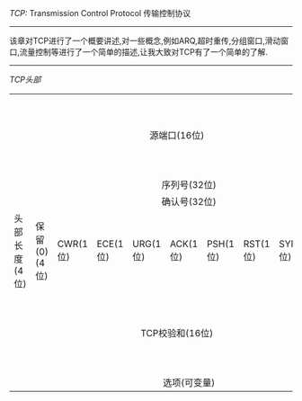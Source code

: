 *TCP:*
Transmission  Control Protocol 传输控制协议

---

该章对TCP进行了一个概要讲述,对一些概念,例如ARQ,超时重传,分组窗口,滑动窗口,流量控制等进行了一个简单的描述,让我大致对TCP有了一个简单的了解.

---

*TCP头部*

<table>
    <tr align="center" >
        <td colspan="16">源端口(16位)</td>
        <td colspan="16">目的端口(16位)</td>
    </tr>
    <tr align="center">
        <td colspan="32" >序列号(32位)</td>
    </tr>
    <tr align="center">
        <td colspan="32" >确认号(32位)</td>
    </tr>
    <tr>
        <td colspan="4">头部长度(4位)</td>
        <td colspan="4">保留(0)(4位)</td>
        <td colspan="1">CWR(1位)</td>
        <td colspan="1">ECE(1位)</td>
        <td colspan="1">URG(1位)</td>
        <td colspan="1">ACK(1位)</td>
        <td colspan="1">PSH(1位)</td>
        <td colspan="1">RST(1位)</td>
        <td colspan="1">SYN(1位)</td>
        <td colspan="1">FIN(1位)</td>
        <td>窗口大小(16位)</td>
    </tr>
    <tr align="center" >
        <td colspan="16">TCP校验和(16位)</td>
        <td colspan="16">紧急指针(16位)</td>
    </tr>
    <tr align="center">
        <td colspan="32" >选项(可变量)</td>
    </tr>
</table>

